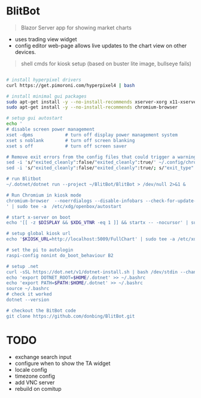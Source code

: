 # BlitBot
> Blazor Server app for showing market charts

- uses trading view widget
- config editor web-page allows live updates to the chart view on other devices.

> shell cmds for kiosk setup (based on buster lite image, bullseye fails)

```sh

# install hyperpixel drivers
curl https://get.pimoroni.com/hyperpixel4 | bash

# install minimal gui packages
sudo apt-get install -y --no-install-recommends xserver-xorg x11-xserver-utils xinit openbox
sudo apt-get install -y --no-install-recommends chromium-browser

# setup gui autostart
echo '
# disable screen power management
xset -dpms            # turn off display power management system
xset s noblank        # turn off screen blanking
xset s off            # turn off screen saver

# Remove exit errors from the config files that could trigger a warning
sed -i 's/"exited_cleanly":false/"exited_cleanly":true/' ~/.config/chromium/'Local State'
sed -i 's/"exited_cleanly":false/"exited_cleanly":true/; s/"exit_type":"[^"]\+"/"exit_type":"Normal"/' ~/.config/chromium/Default/Preferences

# run Blitbot
~/.dotnet/dotnet run --project ~/BlitBot/BlitBot > /dev/null 2>&1 &

# Run Chromium in kiosk mode
chromium-browser  --noerrdialogs --disable-infobars --check-for-update-interval=31536000 --kiosk $KIOSK_URL 
' | sudo tee -a  /etc/xdg/openbox/autostart

# start x-server on boot
echo '[[ -z $DISPLAY && $XDG_VTNR -eq 1 ]] && startx -- -nocursor' | sudo tee -a ~/.bash_profile

# setup global kiosk url
echo '$KIOSK_URL=http://localhost:5009/FullChart' | sudo tee -a /etc/xdg/openbox/environment

# set the pi to autologin
raspi-config nonint do_boot_behaviour B2

# setup .net
curl -sSL https://dot.net/v1/dotnet-install.sh | bash /dev/stdin --channel Current
echo 'export DOTNET_ROOT=$HOME/.dotnet' >> ~/.bashrc
echo 'export PATH=$PATH:$HOME/.dotnet' >> ~/.bashrc
source ~/.bashrc
# check it worked
dotnet --version

# checkout the BitBot code
git clone https://github.com/donbing/BlitBot.git

```


# TODO

 - exchange search input
 - configure when to show the TA widget
 - locale config
 - timezone config
 - add VNC server
 - rebuild on comitup
